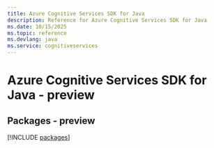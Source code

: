 ```yaml
---
title: Azure Cognitive Services SDK for Java
description: Reference for Azure Cognitive Services SDK for Java
ms.date: 10/15/2025
ms.topic: reference
ms.devlang: java
ms.service: cognitiveservices
---
```

# Azure Cognitive Services SDK for Java - preview
## Packages - preview
[!INCLUDE [packages](cognitive-services-index.md)]